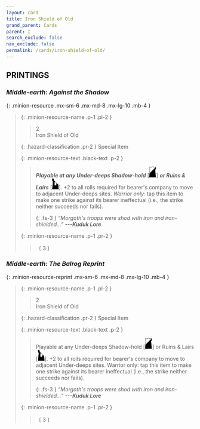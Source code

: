 ```yaml
---
layout: card
title: Iron Shield of Old
grand_parent: Cards
parent: I
search_exclude: false
nav_exclude: false
permalink: /cards/iron-shield-of-old/
---
```


## PRINTINGS


### _Middle-earth: Against the Shadow_

{: .minion-resource .mx-sm-6 .mx-md-8 .mx-lg-10 .mb-4 }
> {: .minion-resource-name .p-1 .pl-2 }
> > <div class="hazard-mp">2</div>
> > <div class="card-name">Iron Shield of Old</div>
>
> {: .hazard-classification .pr-2 }
> Special Item
>
> {: .minion-resource-text .black-text .p-2 }
> > ***Playable at any Under-deeps Shadow-hold*** \[![](/assets/images/shadow-hold.svg)] ***or Ruins & Lairs*** \[![](/assets/images/ruinlair.svg)]. +2 to all rolls required for bearer's company to move to adjacent Under-deeps sites. _Warrior only:_ tap this item to make one strike against its bearer ineffectual (i.e., the strike neither succeeds nor fails). 
> > 
> > {: .fs-3 } 
> > _“Morgoth's troops were shod with iron and iron-shielded...”_ ***---&#65279;Kuduk&nbsp;Lore*** 
> 
> {: .minion-resource-name .p-1 .pr-2 }
> > <div class="card-shield"></div>
> > <div class="card-corruption-white">〔 3 〕</div>

### _Middle-earth: The Balrog Reprint_

{: .minion-resource-reprint .mx-sm-6 .mx-md-8 .mx-lg-10 .mb-4 }
> {: .minion-resource-name .p-1 .pl-2 }
> > <div class="hazard-mp">2</div>
> > <div class="card-name">Iron Shield of Old</div>
>
> {: .hazard-classification .pr-2 }
> Special Item
>
> {: .minion-resource-text .black-text .p-2 }
> > Playable at any Under-deeps Shadow-hold \[![](/assets/images/shadow-hold.svg)] or Ruins & Lairs \[![](/assets/images/ruinlair.svg)]. +2 to all rolls required for bearer's company to move to adjacent Under-deeps sites. Warrior only: tap this item to make one strike against its bearer ineffectual (i.e., the strike neither succeeds nor fails). 
> > 
> > {: .fs-3 } 
> > _“Morgoth's troops were shod with iron and iron-shielded...”_ ***---&#65279;Kuduk&nbsp;Lore*** 
> 
> {: .minion-resource-name .p-1 .pr-2 }
> > <div class="card-shield"></div>
> > <div class="card-corruption-white">〔 3 〕</div>
